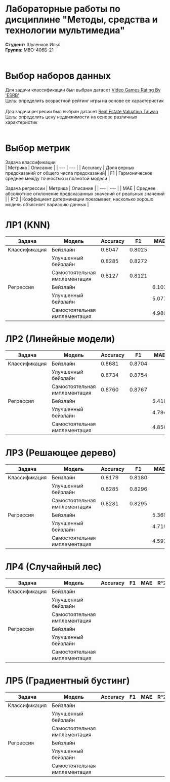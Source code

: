 # Лабораторные работы по дисциплине "Методы, средства и технологии мультимедиа"
**Студент:** Шуленков Илья <br/>
**Группа:** М8О-406Б-21 <br/>
<br/>
# Выбор наборов данных 
Для задачи классификации был выбран датасет [Video Games Rating By 'ESRB'](https://www.kaggle.com/datasets/imohtn/video-games-rating-by-esrb?resource=download) <br/>
Цель: определить возрастной рейтинг игры на основе ее характеристик <br/>
<br/>
Для задачи регресии был выбран датасет [Real Estate Valuation Taiwan](https://archive.ics.uci.edu/dataset/477/real+estate+valuation+data+set) <br/>
Цель: определить цену недвижимости на основе различных характеристик <br/>
<br/>
# Выбор метрик
Задача классификации <br/>
| Метрика | Описание |
| --- | --- |
| Accuracy | Доля верных предсказаний от общего числа предсказаний|
| F1 | Гармоническое среднее между точностью и полнотой модели |

Задача регрессии 
| Метрика | Описание |
| --- | --- |
| MAE | Cреднее абсолютное отклонение предсказанных значений от реальных значений |
| R^2 | Коэффициент детерминации показывает, насколько хорошо модель объясняет вариацию данных |

# ЛР1 (KNN)

| Задача | Модель | Accuracy | F1 | MAE | R^2 |
| -- | -- | -- | -- | -- | -- |
| Классификация | Бейзлайн | 0.8047 | 0.8025 |  |  |
|  | Улучшенный бейзлайн | 0.8285 | 0.8272 |  |  |
|  | Самостоятельная имплементация | 0.8127 | 0.8121 |  |  |
| Регрессия | Бейзлайн |  |  | 6.103 | 0.6115 |
|  | Улучшенный бейзлайн |  |  | 5.077 | 0.7112 |
|  | Самостоятельная имплементация |  |  | 4.980 | 0.7118 |

# ЛР2 (Линейные модели)

| Задача | Модель | Accuracy | F1 | MAE | R^2 |
| -- | -- | -- | -- | -- | -- |
| Классификация | Бейзлайн | 0.8681 | 0.8704 |  |  |
|  | Улучшенный бейзлайн | 0.8734 | 0.8754 |  |  |
|  | Самостоятельная имплементация | 0.8760 | 0.8767 |  |  |
| Регрессия | Бейзлайн |  |  | 5.418 | 0.6745 |
|  | Улучшенный бейзлайн |  |  | 4.794 | 0.7497 |
|  | Самостоятельная имплементация |  |  | 4.856 | 0.7415 |

# ЛР3 (Решающее дерево)

| Задача | Модель | Accuracy | F1 | MAE | R^2 |
| -- | -- | -- | -- | -- | -- |
| Классификация | Бейзлайн | 0.8179 | 0.8180 |  |  |
|  | Улучшенный бейзлайн | 0.8285 | 0.8296 |  |  |
|  | Самостоятельная имплементация | 0.8281 | 0.8295 |  |  |
| Регрессия | Бейзлайн |  |  | 5.360 | 0.6787 |
|  | Улучшенный бейзлайн |  |  | 4.719 | 0.7512 |
|  | Самостоятельная имплементация |  |  | 4.597 | 0.7472 |

# ЛР4 (Случайный лес)

| Задача | Модель | Accuracy | F1 | MAE | R^2 |
| -- | -- | -- | -- | -- | -- |
| Классификация | Бейзлайн |  |  |  |  |
|  | Улучшенный бейзлайн |  |  |  |  |
|  | Самостоятельная имплементация |  |  |  |  |
| Регрессия | Бейзлайн |  |  |  |  |
|  | Улучшенный бейзлайн |  |  |  |  |
|  | Самостоятельная имплементация |  |  |  |  |

# ЛР5 (Градиентный бустинг)

| Задача | Модель | Accuracy | F1 | MAE | R^2 |
| -- | -- | -- | -- | -- | -- |
| Классификация | Бейзлайн |  |  |  |  |
|  | Улучшенный бейзлайн |  |  |  |  |
|  | Самостоятельная имплементация |  |  |  |  |
| Регрессия | Бейзлайн |  |  |  |  |
|  | Улучшенный бейзлайн |  |  |  |  |
|  | Самостоятельная имплементация |  |  |  |  |





